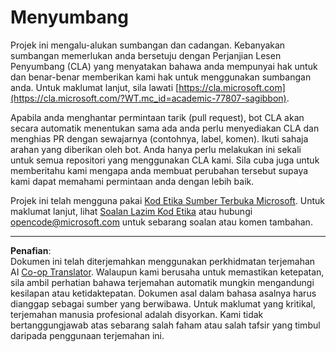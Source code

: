<!--
CO_OP_TRANSLATOR_METADATA:
{
  "original_hash": "777400e9f0336c7ee2f9a1200a88478f",
  "translation_date": "2025-08-27T21:58:15+00:00",
  "source_file": "CONTRIBUTING.md",
  "language_code": "ms"
}
-->
# Menyumbang

Projek ini mengalu-alukan sumbangan dan cadangan. Kebanyakan sumbangan memerlukan anda
bersetuju dengan Perjanjian Lesen Penyumbang (CLA) yang menyatakan bahawa anda mempunyai hak untuk
dan benar-benar memberikan kami hak untuk menggunakan sumbangan anda. Untuk maklumat lanjut, sila lawati
[https://cla.microsoft.com](https://cla.microsoft.com/?WT.mc_id=academic-77807-sagibbon).

Apabila anda menghantar permintaan tarik (pull request), bot CLA akan secara automatik menentukan sama ada anda perlu
menyediakan CLA dan menghias PR dengan sewajarnya (contohnya, label, komen). Ikuti sahaja
arahan yang diberikan oleh bot. Anda hanya perlu melakukan ini sekali untuk semua repositori yang menggunakan CLA kami. Sila cuba juga untuk memberitahu kami mengapa anda membuat perubahan tersebut supaya kami dapat memahami permintaan anda dengan lebih baik.

Projek ini telah mengguna pakai [Kod Etika Sumber Terbuka Microsoft](https://opensource.microsoft.com/codeofconduct/?WT.mc_id=academic-77807-sagibbon).
Untuk maklumat lanjut, lihat [Soalan Lazim Kod Etika](https://opensource.microsoft.com/codeofconduct/faq/?WT.mc_id=academic-77807-sagibbon)
atau hubungi [opencode@microsoft.com](mailto:opencode@microsoft.com) untuk sebarang soalan atau komen tambahan.

---

**Penafian**:  
Dokumen ini telah diterjemahkan menggunakan perkhidmatan terjemahan AI [Co-op Translator](https://github.com/Azure/co-op-translator). Walaupun kami berusaha untuk memastikan ketepatan, sila ambil perhatian bahawa terjemahan automatik mungkin mengandungi kesilapan atau ketidaktepatan. Dokumen asal dalam bahasa asalnya harus dianggap sebagai sumber yang berwibawa. Untuk maklumat yang kritikal, terjemahan manusia profesional adalah disyorkan. Kami tidak bertanggungjawab atas sebarang salah faham atau salah tafsir yang timbul daripada penggunaan terjemahan ini.